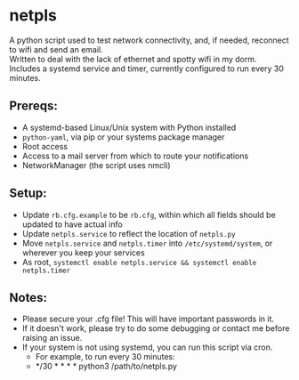 # netpls

A python script used to test network connectivity, and, if needed, reconnect to wifi and send an email.<br>
Written to deal with the lack of ethernet and spotty wifi in my dorm.<br>
Includes a systemd service and timer, currently configured to run every 30 minutes.<br>

## Prereqs:
- A systemd-based Linux/Unix system with Python installed<br>
- `python-yaml`, via pip or your systems package manager
- Root access<br>
- Access to a mail server from which to route your notifications<br>
- NetworkManager (the script uses nmcli)

## Setup:
- Update `rb.cfg.example` to be `rb.cfg`, within which all fields should be updated to have actual info<br>
- Update `netpls.service` to reflect the location of `netpls.py`
- Move `netpls.service` and `netpls.timer` into `/etc/systemd/system`, or wherever you keep your services
- As root, `systemctl enable netpls.service && systemctl enable netpls.timer`

## Notes:
- Please secure your .cfg file! This will have important passwords in it.
- If it doesn't work, please try to do some debugging or contact me before raising an issue.
- If your system is not using systemd, you can run this script via cron.<br>
    - For example, to run every 30 minutes:
    - */30 * * * * python3 /path/to/netpls.py
